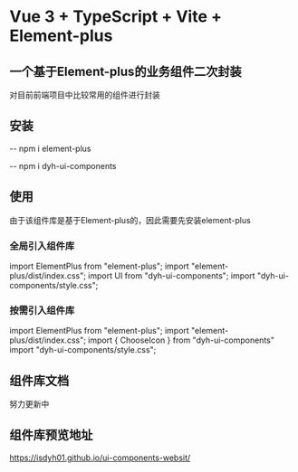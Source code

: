 # Vue 3 + TypeScript + Vite + Element-plus

## 一个基于Element-plus的业务组件二次封装
 对目前前端项目中比较常用的组件进行封装

## 安装

--  npm i element-plus

--  npm i dyh-ui-components

## 使用
  由于该组件库是基于Element-plus的，因此需要先安装element-plus
  
### 全局引入组件库
  import ElementPlus from "element-plus";
  import "element-plus/dist/index.css";
  import UI from "dyh-ui-components";
  import "dyh-ui-components/style.css";
  
### 按需引入组件库
 import ElementPlus from "element-plus";
 import "element-plus/dist/index.css";
 import { ChooseIcon } from "dyh-ui-components"
 import "dyh-ui-components/style.css";
 
 
 ## 组件库文档
   努力更新中
   
 ## 组件库预览地址
 https://isdyh01.github.io/ui-components-websit/
 




